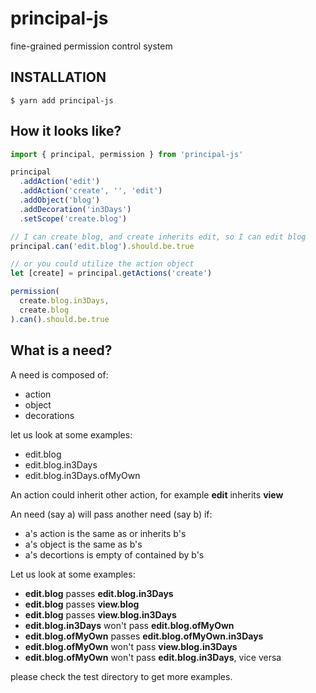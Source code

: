 # principal-js
fine-grained permission control system

## INSTALLATION

```
$ yarn add principal-js
```

## How it looks like?

```javascript
import { principal, permission } from 'principal-js'

principal
  .addAction('edit')
  .addAction('create', '', 'edit')
  .addObject('blog')
  .addDecoration('in3Days')
  .setScope('create.blog')

// I can create blog, and create inherits edit, so I can edit blog
principal.can('edit.blog').should.be.true

// or you could utilize the action object
let [create] = principal.getActions('create')

permission(
  create.blog.in3Days,
  create.blog
).can().should.be.true
```

## What is a need?

A need is composed of:

  * action
  * object
  * decorations

let us look at some examples:

  * edit.blog
  * edit.blog.in3Days
  * edit.blog.in3Days.ofMyOwn

An action could inherit other action, for example **edit** inherits **view**

An need (say a) will pass another need (say b) if:
  
  * a's action is the same as or inherits b's
  * a's object is the same as b's
  * a's decortions is empty of contained by b's

Let us look at some examples:

  * **edit.blog** passes **edit.blog.in3Days**
  * **edit.blog** passes **view.blog**
  * **edit.blog** passes **view.blog.in3Days**
  * **edit.blog.in3Days** won't pass **edit.blog.ofMyOwn**
  * **edit.blog.ofMyOwn** passes **edit.blog.ofMyOwn.in3Days**
  * **edit.blog.ofMyOwn** won't pass **view.blog.in3Days**
  * **edit.blog.ofMyOwn** won't pass **edit.blog.in3Days**, vice versa

please check the test directory to get more examples.